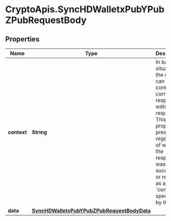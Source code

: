 # CryptoApis.SyncHDWalletxPubYPubZPubRequestBody

## Properties

Name | Type | Description | Notes
------------ | ------------- | ------------- | -------------
**context** | **String** | In batch situations the user can use the context to correlate responses with requests. This property is present regardless of whether the response was successful or returned as an error. &#x60;context&#x60; is specified by the user. | [optional] 
**data** | [**SyncHDWalletxPubYPubZPubRequestBodyData**](SyncHDWalletxPubYPubZPubRequestBodyData.md) |  | 


